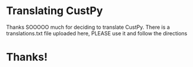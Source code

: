 # Translating CustPy
Thanks SOOOOO much for deciding to translate CustPy. 
There is a translations.txt file uploaded here, PLEASE use it and follow the directions
# Thanks! 
